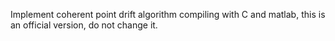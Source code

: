 Implement coherent point drift algorithm compiling with C and matlab, 
this is an official version,
do not change it.
